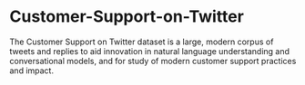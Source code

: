# Customer-Support-on-Twitter
The Customer Support on Twitter dataset is a large, modern corpus of tweets and replies to aid innovation in natural language understanding and conversational models, and for study of modern customer support practices and impact.
